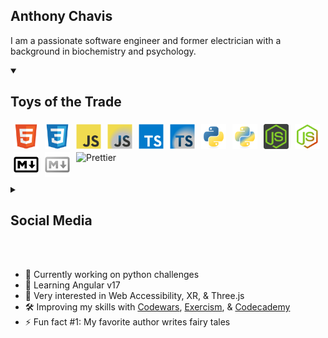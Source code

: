 ## Anthony Chavis

I am a passionate software engineer and former electrician with a background in biochemistry and psychology.

<details open>
<summary style='cursor:pointer;'><h2>Toys of the Trade</h2></summary>

<img alt='HTML5' title='HTML5' align='left' width='40px' style='padding:0px;margin-top:5px;margin-right:5px;margin-bottom:0px;margin-left:5px;' src="./assets/html_dark-mode.svg" />
<img alt='CSS3' title='CSS3' align='left' width='40px' style='padding:0px;margin-top:5px;margin-right:5px;margin-bottom:0px;margin-left:5px;' src="./assets/css_dark-mode.svg" />
<img alt='JavaScript' title='JavaScript' align='left' width='40px' style='padding:0px;margin-top:5px;margin-right:5px;margin-bottom:0px;margin-left:5px;' src="./assets/js_light.svg#gh-light-mode-only" />
<img alt='JavaScript' title='JavaScript' align='left' width='40px' style='padding:0px;margin-top:5px;margin-right:5px;margin-bottom:0px;margin-left:5px;' src="./assets/javascript_dark-mode.svg#gh-dark-mode-only" />
<img alt='TypeScript' title='TypeScript' align='left' width='40px' style='padding:0px;margin-top:5px;margin-right:5px;margin-bottom:0px;margin-left:5px;' src="./assets/ts_light.svg#gh-light-mode-only" />
<img alt='TypeScript' title='TypeScript' align='left' width='40px' style='padding:0px;margin-top:5px;margin-right:5px;margin-bottom:0px;margin-left:5px;' src='./assets/typescript_dark-mode.svg#gh-dark-mode-only'>
<img alt='Python' title='Python' align='left' width='40px' style='padding:0px;margin-top:5px;margin-right:5px;margin-bottom:0px;margin-left:5px;' src="./assets/python_light.svg#gh-light-mode-only" />
<img alt='Python' title='Python' align='left' width='40px' style='padding:0px;margin-top:5px;margin-right:5px;margin-bottom:0px;margin-left:5px;' src="./assets/python_dark-mode.svg#gh-dark-mode-only" />
<img alt='Node.JS' title='Node.JS' align='left' width='40px' style='padding:0px;margin-top:5px;margin-right:5px;margin-bottom:0px;margin-left:5px;' src="./assets/node_light.svg#gh-light-mode-only" />
<img alt='Node.JS' title='Node.JS' align='left' width='40px' style='padding:0px;margin-top:5px;margin-right:5px;margin-bottom:0px;margin-left:5px;' src='./assets/node_dark-mode.svg#gh-dark-mode-only' />
<img alt='Markdown' title='Markdown' align='left' width='40px' style='padding:0px;margin-top:5px;margin-right:5px;margin-bottom:0px;margin-left:5px;' src='./assets/markdown_light.svg#gh-light-mode-only' />
<img alt='Markdown' title='Markdown' align='left' width='40px' style='padding:0px;margin-top:5px;margin-right:5px;margin-bottom:0px;margin-left:5px;' src='./assets/markdown_dark-mode.svg#gh-dark-mode-only' />
<img alt='Prettier' title='Prettier' width='40px' style='padding:0px;margin-top:5px;margin-right:5px;margin-bottom:0px;margin-left:5px;' src='https://techstack-generator.vercel.app/prettier-icon.svg'>

</details>

<br />
<br />

<details style='cursor:pointer;'>
<summary><h2>Social Media</h2></summary>

[<img alt='LinkedIn' title='LinkedIn' align='left' width='40px' style='margin-top: 2px;margin-right: 5px;margin-left:5px;' src="https://cdn.jsdelivr.net/gh/devicons/devicon/icons/linkedin/linkedin-original.svg#gh-dark-mode-only" />](https://www.linkedin.com/in/anthony-chavis/#gh-dark-mode-only)
[<img alt='LinkedIn' title='LinkedIn' align='left' width='40px' style='margin-top: 2px;margin-right: 5px;margin-left:5px;' src="https://cdn.jsdelivr.net/gh/devicons/devicon/icons/linkedin/linkedin-plain.svg#gh-light-mode-only" />](https://www.linkedin.com/in/anthony-chavis/#gh-light-mode-only)
[<img alt='X, formerly known as Twitter' title='X, formerly known as Twitter' width='40px' style='margin-top: 2px;margin-right: 5px;margin-left:5px;' src="https://cdn.jsdelivr.net/gh/devicons/devicon/icons/twitter/twitter-original.svg" />][twitter]

<!-- replace w/ X icon !! -->

</details>

<br />
<br />

- 🔬 Currently working on python challenges
- 🌱 Learning Angular v17
- 🔭 Very interested in Web Accessibility, XR, & Three.js
- 🛠️ Improving my skills with [Codewars][codewars], [Exercism][exercism], & [Codecademy][codecademy]
- ⚡ Fun fact #1: My favorite author writes fairy tales
<!-- - ⚡ Fun fact #2: There is one video game I enjoy playing == retired q3 2023 -->

<!-- [currentProject]: -->

[codecademy]: https://www.codecademy.com/profiles/AnthonyCh.
[codewars]: https://www.codewars.com/users/gitanthony
[exercism]: https://exercism.org/profiles/anthonychavis
[twitter]: https://twitter.com/gitanthony1

<!-- [linkedin]: https://www.linkedin.com/in/anthony-chavis/ -->

<!-- Resources:
Icons:
- https://devicon.dev/
- https://techstack-generator.vercel.app -->

<!--


**anthonychavis/anthonychavis** is a ✨ _special_ ✨ repository because its `README.md` (this file) appears on your GitHub profile.

Here are some ideas to get you started:

- 🔭 I’m currently working on ...
- 🌱 I’m currently learning ...
- 👯 I’m looking to collaborate on ...
- 🤔 I’m looking for help with ...
- 💬 Ask me about ...
- 📫 How to reach me: ...
- 😄 Pronouns: ...
- ⚡ Fun fact: ...
-->
